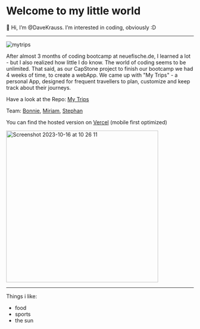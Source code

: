 # Welcome to my little world

👋 Hi, I’m @DaveKrauss. I’m interested in coding, obviously :D

  
---
![mytrips](https://github.com/DaveKrauss/DaveKrauss/assets/139886649/8874a9da-58a3-46cf-994f-dbdd48d5522f)


After almost 3 months of coding bootcamp at neuefische.de, I learned a lot - but I also realized how little I do know. The world of coding seems to be unlimited.
That said, as our CapStone project to finish our bootcamp we had 4 weeks of time, to create a webApp. We came up with "My Trips" - a personal App, designed for frequent travellers to plan, customize and keep track about their journeys.

Have a look at the Repo: [My Trips](https://github.com/miriam-ertl/my-trips) 

   

Team: [Bonnie](https://github.com/B-Baumeister), [Miriam](https://github.com/miriam-ertl), [Stephan](https://github.com/StephanBergmann)

You can find the hosted version on [Vercel](https://my-trips-weld-sigma.vercel.app/) (mobile first optimized)


<img width="408" alt="Screenshot 2023-10-16 at 10 26 11" src="https://github.com/DaveKrauss/DaveKrauss/assets/139886649/ab59e2a0-877c-4d33-a5ba-2ccb9d00cb59">

---
Things i like:

- food
- sports
- the sun


<!---
DaveKrauss/DaveKrauss is a ✨ special ✨ repository because its `README.md` (this file) appears on your GitHub profile.
You can click the Preview link to take a look at your changes.
--->
